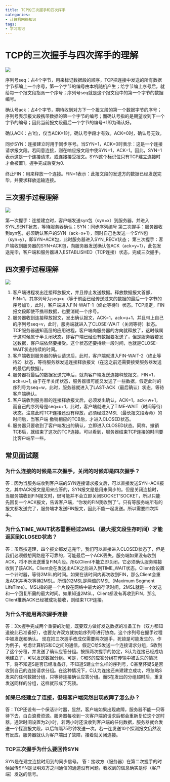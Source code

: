 ```yaml
---
title: TCP的三次握手和四次挥手
categories: 
- 计算机网络知识
tags: 
- 学习笔记
---
```

# TCP的三次握手与四次挥手的理解
<img src="https://img-blog.csdn.net/20180717201939345?watermark/2/text/aHR0cHM6Ly9ibG9nLmNzZG4ubmV0L3FxXzM4OTUwMzE2/font/5a6L5L2T/fontsize/400/fill/I0JBQkFCMA==/dissolve/70">

序列号seq：占4个字节，用来标记数据段的顺序，TCP把连接中发送的所有数据字节都编上一个序号，第一个字节的编号由本机随机产生；给字节编上序号后，就给每一个报文段指派一个序号；序列号seq就是这个报文段中的第一个字节的数据编号。

确认号ack：占4个字节，期待收到对方下一个报文段的第一个数据字节的序号；序列号表示报文段携带数据的第一个字节的编号；而确认号指的是期望收到下一个字节的编号；因此当前报文段最后一个字节的编号+1即为确认好。

确认ACK：占1位，仅当ACK=1时，确认号字段才有效。ACK=0时，确认号无效。

同步SYN：连接建立时用于同步序号。当SYN=1，ACK=0时表示：这是一个连接请求报文段。若同意连接，则在响应报文段中使SYN=1，ACK=1。因此，SYN=1表示这是一个连接请求，或连接接受报文。SYN这个标识位只有TCP建立连接时才会被置1，握手完成后变为0.

终止FIN：用来释放一个连接。FIN=1表示：此报文段的发送方的数据已经发送完毕，并要求释放运输连接。

## 三次握手过程理解
<img src="https://img-blog.csdn.net/20180717202520531?watermark/2/text/aHR0cHM6Ly9ibG9nLmNzZG4ubmV0L3FxXzM4OTUwMzE2/font/5a6L5L2T/fontsize/400/fill/I0JBQkFCMA==/dissolve/70">

第一次握手：连接建立时，客户端发送syn包（syn=x）到服务器，并进入SYN_SENT状态，等待服务器确认；SYN：同步序列编号
第二次握手：服务器收到syn包，必须确认客户的SYN（ack=x+1），同时自己也发送一个SYN包（syn=y），即SYN+ACK包，此时服务器进入SYN_RECV状态；
第三次握手：客户端收到服务器的SYN+ACK包，向服务器发送确认包ACK（ack=y+1），此包发送完毕，客户端和服务器进入ESTABLISHED（TCP连接）状态，完成三次握手。

## 四次握手过程理解
<img src="https://img-blog.csdn.net/20180717204202563?watermark/2/text/aHR0cHM6Ly9ibG9nLmNzZG4ubmV0L3FxXzM4OTUwMzE2/font/5a6L5L2T/fontsize/400/fill/I0JBQkFCMA==/dissolve/70">

1. 客户端进程发出连接释放报文，并且停止发送数据。释放数据报文首部，FIN=1，其序列号为seq=u（等于前面已经传送过来的数据的最后一个字节的序号加1），此时，客户端进入FIN-WAIT-1（终止等待1）状态。TCP规定，FIN报文段即使不携带数据，也要消耗一个序号。
2. 服务器收到连接释放报文，发出确认报文，ACK=1，ack=u+1，并且带上自己的序列号seq=v，此时，服务端就进入了CLOSE-WAIT（关闭等待）状态。TCP服务器通知高层的应用进程，客户端向服务器的方向就释放了，这时候属于这时候属于半关闭状态，即客户端已经没有数据要发送了，但是服务器若发送数据，客户端依然要接受。这个状态还要持续一段时间，也就是CLOSE-WAIT状态持续的时间。
3. 客户端收到服务器的确认请求后，此时，客户端就进入FIN-WAIT-2（终止等待2）状态，等待服务器发送连接释放报文（在这之前还需要接受服务器发送的最后的数据）。
4. 服务器将最后的数据发送完毕后，就向客户端发送连接释放报文，FIN=1，ack=u+1, 由于在半关闭状态，服务器很可能又发送了一些数据，假定此时的序列号为seq=w，此时，服务器就进入了LAST-ACK（最后确认）状态，等待客户端确认。
5. 客户端收到服务器的连接释放报文后，必须发出确认，ACK=1，ack=w+1，而自己的序列号是seq=u+1，此时，客户端就进入了TIME-WAIT（时间等待）状态。注意此时TCP连接还没有释放，必须经过2MSL（最长报文段寿命）的时间后，当客户端
撤销相应的TCB后，才进入CLOSED状态。
6. 服务器只要收到了客户端发出的确认，立即进入CLOSED状态。同样，撤销TCB后，就结束了这次的TCP连接。可以看到，服务器结束TCP连接的时间要比客户端早一些。

## 常见面试题
### 为什么连接的时候是三次握手，关闭的时候却是四次握手？
答：因为当服务端收到客户端的SYN连接请求报文后，可以直接发送SYN+ACK报文，其中ACK报文是用来应答的，SYN报文是是用来同步的。但是关闭连接时，当服务端收到FIN报文时，很可能并不会立即关闭SOCKET'SOCKET，所以只能先回复一个ACK报文，告诉客户端，“你发的FIN我收到了”。只有等服务端所有的报文都发送完了，服务端才发送FIN报文，因此不能一起发送。所以需要四次挥手。

### 为什么TIME_WAIT状态需要经过2MSL（最大报文段生存时间）才能返回到CLOSED状态？
答：虽然按道理，四个报文都发送完毕，我们可以直接进入CLOSED状态了，但是我们必须假想网路是不可靠的，可能最后一个ACK丢失。服务端如果没有收到ACK，将不断发送重复FIN片段。所以Client不能立即关闭，它必须确认服务端接收到了该ACK。Client会在发送出ACK之后进入到TIME_WAIT状态。Client会设置一个计时器，等待2MSL的时间。如果在该时间内再次收到FIN，那么Client会重发ACK并再次等待2MSL。所谓的2MSL是两倍的MSL（Maximum Segment LifeTime）。MSL指的是一个片段在网络中最大的存活时间，2MSL就是一个发送和一个回复所需的最大时间。如果知道2MSL，Client都没有再收到FIN，那么Client推断ACK已经被成功接收，则结束TCP连接。

### 为什么不能用两次握手连接
答：3次握手完成两个重要的功能，既要双方做好发送数据的准备工作（双方都知道彼此已准备好），也要允许双方就初始序列号进行协商，这个序列号在握手过程中被发送和确认。
现在把三次握手改成仅需要两次握手，死锁是可能发生的。作为例子，考虑计算机S和C之间的通信，假定C给S发送一个连接请求分组，S收到了这个分租，并发送了确认应答分组。按照两次握手的协定，S认为连接已经成功地建立了，可以发送数据分组。可是，C和S的应答分组在传输中被丢失的情况下，将不知道S是否已经准备好，不知道S建立什么样的序列号，C甚至怀疑S是否收到自己的连接请求分组。在这种情况下，C认为连接还未建建立成功，将忽略S发来的任何数据分组，只等待连接确认应答分组。而S在发出的分组超时后，重复发送同样的分组，这样就形成了死锁。

### 如果已经建立了连接，但是客户端突然出现故障了怎么办？
答：TCP还设有一个保活计时器，显然，客户端如果出现故障，服务器不能一只等待下去，白白浪费资源。服务器每收到一次客户端的请求后都会重新复位这个定时器，通常时间设置为2小时，若两小时还没收到客户端的任何数据，服务器就会发送一个探测报文段，以后每隔75秒钟发送一次。若一连发送10个探测报文仍然没有反应，服务器就认为客户端出了故障，接着就关闭连接。

### TCP三次握手为什么要回传SYN
SYN是在建立连接时用到的同步信号。
答：接收方（服务器）在第二次握手的时候回传SYN是证明双方之间通信的通道没有问题，我收到的信息确实是你（客户端）发送的信号。